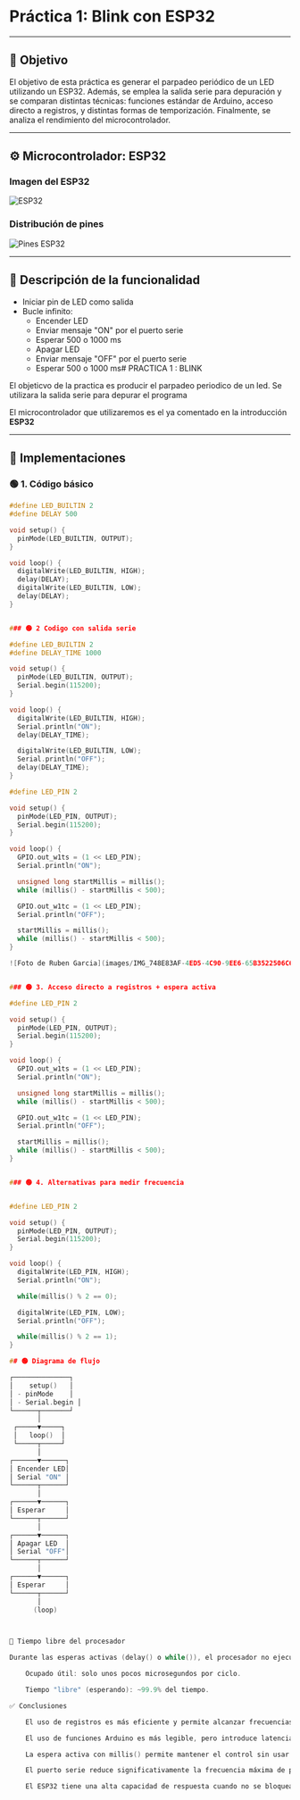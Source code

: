 # Práctica 1: Blink con ESP32

---

## 🎯 Objetivo

El objetivo de esta práctica es generar el parpadeo periódico de un LED utilizando un ESP32. Además, se emplea la salida serie para depuración y se comparan distintas técnicas: funciones estándar de Arduino, acceso directo a registros, y distintas formas de temporización. Finalmente, se analiza el rendimiento del microcontrolador.

---

## ⚙️ Microcontrolador: ESP32

### Imagen del ESP32

![ESP32](https://ae04.alicdn.com/kf/S8dee2f4cafc344e1b57ebc21ad5c11a4P.jpg?fit=600%2C600&ssl=1)

### Distribución de pines

![Pines ESP32](https://ae04.alicdn.com/kf/S61a9f7eb6ad3487ca95acc2f410157a35.jpg?resize=966%2C574&ssl=1)

---

## 🔧 Descripción de la funcionalidad

- Iniciar pin de LED como salida
- Bucle infinito:
  - Encender LED
  - Enviar mensaje "ON" por el puerto serie
  - Esperar 500 o 1000 ms
  - Apagar LED
  - Enviar mensaje "OFF" por el puerto serie
  - Esperar 500 o 1000 ms# PRACTICA 1  :  BLINK

El objeticvo de la practica es producir el parpadeo periodico de un led. 
Se utilizara la salida serie  para depurar  el programa 

El microcontrolador que utilizaremos es el ya comentado en la introducción  **ESP32**


---

## 🧪 Implementaciones

### 🟢 1. Código básico

```cpp
#define LED_BUILTIN 2
#define DELAY 500

void setup() {
  pinMode(LED_BUILTIN, OUTPUT);
}

void loop() {
  digitalWrite(LED_BUILTIN, HIGH);
  delay(DELAY);
  digitalWrite(LED_BUILTIN, LOW);
  delay(DELAY);
}


### 🟢 2 Codigo con salida serie

#define LED_BUILTIN 2
#define DELAY_TIME 1000

void setup() {
  pinMode(LED_BUILTIN, OUTPUT);
  Serial.begin(115200);
}

void loop() {
  digitalWrite(LED_BUILTIN, HIGH);
  Serial.println("ON");
  delay(DELAY_TIME);

  digitalWrite(LED_BUILTIN, LOW);
  Serial.println("OFF");
  delay(DELAY_TIME);
}

#define LED_PIN 2

void setup() {
  pinMode(LED_PIN, OUTPUT);
  Serial.begin(115200);
}

void loop() {
  GPIO.out_w1ts = (1 << LED_PIN);
  Serial.println("ON");

  unsigned long startMillis = millis();
  while (millis() - startMillis < 500);

  GPIO.out_w1tc = (1 << LED_PIN);
  Serial.println("OFF");

  startMillis = millis();
  while (millis() - startMillis < 500);
}

![Foto de Ruben Garcia](images/IMG_748E83AF-4ED5-4C90-9EE6-65B3522506C6.JPEG)


### 🟢 3. Acceso directo a registros + espera activa

#define LED_PIN 2

void setup() {
  pinMode(LED_PIN, OUTPUT);
  Serial.begin(115200);
}

void loop() {
  GPIO.out_w1ts = (1 << LED_PIN);
  Serial.println("ON");

  unsigned long startMillis = millis();
  while (millis() - startMillis < 500);

  GPIO.out_w1tc = (1 << LED_PIN);
  Serial.println("OFF");

  startMillis = millis();
  while (millis() - startMillis < 500);
}


### 🟢 4. Alternativas para medir frecuencia


#define LED_PIN 2

void setup() {
  pinMode(LED_PIN, OUTPUT);
  Serial.begin(115200);
}

void loop() {
  digitalWrite(LED_PIN, HIGH);
  Serial.println("ON");

  while(millis() % 2 == 0);

  digitalWrite(LED_PIN, LOW);
  Serial.println("OFF");

  while(millis() % 2 == 1);
}

## 🟢 Diagrama de flujo

┌──────────────┐
│    setup()   │
│ - pinMode    │
│ - Serial.begin │
└──────┬───────┘
       │
 ┌─────▼─────┐
 │   loop()  │
 └─────┬─────┘
       │
┌──────▼──────┐
│ Encender LED│
│ Serial "ON" │
└──────┬──────┘
       │
┌──────▼──────┐
│ Esperar     │
└──────┬──────┘
       │
┌──────▼──────┐
│ Apagar LED  │
│ Serial "OFF"│
└──────┬──────┘
       │
┌──────▼──────┐
│ Esperar     │
└──────┬──────┘
       │
      (loop)



🧠 Tiempo libre del procesador

Durante las esperas activas (delay() o while()), el procesador no ejecuta otras tareas, pero tampoco realiza trabajo útil (bloqueo activo). Esto significa que:

    Ocupado útil: solo unos pocos microsegundos por ciclo.

    Tiempo "libre" (esperando): ~99.9% del tiempo.

✅ Conclusiones

    El uso de registros es más eficiente y permite alcanzar frecuencias más altas.

    El uso de funciones Arduino es más legible, pero introduce latencias y es menos preciso.

    La espera activa con millis() permite mantener el control sin usar delay(), pero consume CPU.

    El puerto serie reduce significativamente la frecuencia máxima de parpadeo.

    El ESP32 tiene una alta capacidad de respuesta cuando no se bloquea con delay() o Serial.
